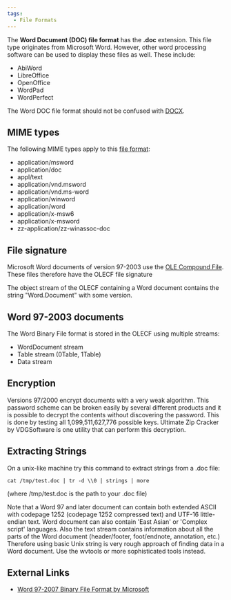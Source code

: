 ```yaml
---
tags:
  - File Formats
---
```

The **Word Document (DOC) file format** has the **.doc** extension. This file
type originates from Microsoft Word. However, other word
processing software can be used to display these files as well. These include:

* AbiWord
* LibreOffice
* OpenOffice
* WordPad
* WordPerfect

The Word DOC file format should not be confused with [DOCX](word_document_(docx).md).

## MIME types

The following MIME types apply to this [file format](file_formats.md):

* application/msword
* application/doc
* appl/text
* application/vnd.msword
* application/vnd.ms-word
* application/winword
* application/word
* application/x-msw6
* application/x-msword
* zz-application/zz-winassoc-doc

## File signature

Microsoft Word documents of version 97-2003
use the [OLE Compound File](ole_compound_file.md). These
files therefore have the OLECF file signature

The object stream of the OLECF containing a Word document contains the
string "Word.Document" with some version.

## Word 97-2003 documents

The Word Binary File format is stored in the OLECF using multiple
streams:

* WordDocument stream
* Table stream (0Table, 1Table)
* Data stream

## Encryption

Versions 97/2000 encrypt documents with a very weak algorithm. This
password scheme can be broken easily by several different products and
it is possible to decrypt the contents without discovering the password.
This is done by testing all 1,099,511,627,776 possible keys. Ultimate
Zip Cracker by VDGSoftware is one utility that can perform this
decryption.

## Extracting Strings

On a unix-like machine try this command to extract strings from a .doc
file:

`cat /tmp/test.doc | tr -d \\0 | strings | more`

(where /tmp/test.doc is the path to your .doc file)

Note that a Word 97 and later document can contain both extended ASCII
with codepage 1252 (codepage 1252 compressed text) and UTF-16
little-endian text. Word document can also contain 'East Asian' or
'Complex script' languages. Also the text stream contains information
about all the parts of the Word document (header/footer, foot/endnote,
annotation, etc.) Therefore using basic Unix string is very rough
approach of finding data in a Word document. Use the wvtools or more
sophisticated tools instead.

## External Links

* [Word 97-2007 Binary File Format by Microsoft](https://download.microsoft.com/download/0/B/E/0BE8BDD7-E5E8-422A-ABFD-4342ED7AD886/Word97-2007BinaryFileFormat(doc)Specification.pdf)
